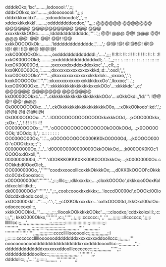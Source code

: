ddddkOkx;'lxc'........,lodooool:'.',::;  
dddxOOkxc;oxl'........;odoooooool:'',;;;:
dddxkkkxoldxl'........;odooddooodol;',,',;::
xddxxkkkxkkkl'........;oddddddddoodoc,''',,,,:               @@@@@@   @@@@@@@   @@@@@@     @@@@@@@@@@  @@@  @@@ 
xxxxkkkkkOOkc.........,ldddddddddddddc,''''..',;            @@!  @@@  @@!  @@@ @@!  @@@    @@! @@! @@! @@!  !@@ 
xxkkOOOOOkOk:.........'lddddddddddddddc,','....',:         @!@  !@!  @!@!!@!  @!@  !@!    @!! !!@ @!@  !@@!@!  
xxkO000OOkOk:.........,oxddddddddddddddl:;'.....',;;;      !!:!!:!:  !!: :!!  !!:  !!!    !!:     !!:  !: :!!  
xxkOK00OOOkd;.........;oxddddddddddddddxdl;..'...',,,;::    : :. :::  :   : :  : :. :      :      :   :::  ::: 
kxxOK00000Od,.........;oxxxxxdxxddxxddxxkxc'.,'..,cll:,,;;
kxx0K00O00Oo,.'.......;dxxxxxxxxxxxxxxxkkkd;:d:..':oxdl;',,',
kxxO0OkOOOko'.'''''...;dkxxxxxxxxxxxxxxkkkxlok:..,;oxxxo,','.';
kxxk0OOOOOxl'.'''.'''.:xkxxxxxxxxxxxxxkkkkkxxOo'.',lkxxxo;''..',;
kxxO0K0O0Oxc...''..''.:xkkkkkkkkkkkkkkkkxxxkOOo'...:xkkkkdc'..,c;'                                 @@@@@@ @@@@@@@ @@@@@@@ 
kkO0000OOkxc.'....''..ckkkkkkkkkkkkkkkkkkkkkOOo'...:xOkkOkd:,,'ld:''':                            !@@       @!!   @@!  @@@ 
OkO00OOOOOkc....'..'..ckOkkkkkkkkkkkkkkkkkkkO0o,...:xOkkO0kodo':kd:'.',:                           !@@!!    @!!   @!@!!@!  
OkO000OOOOx:...''..'..lOOOOOOOOOOOOOOOkkxkkkOOd,...;xOOO00Okkx,;xOx:.',,',                            !:!   !!:   !!: :!!  
OO0000OOOOx:...''''..'oOOOOOOOOOOOOOOOOkOOOkOOd,...;x0OOO0OOOk;'dOOdc;:l;.',:                     ::.: :     :     :   : : 
OO000OO00Ox;.''..'...,oOOOOOOOOO0000KK0kO0OO0Od,...;k0OOOO000O:'oOOOkl:xo;;;'';
00000O000Oo,.'...'...'d0O00O0000000000OkkOOkkOd,...;k000O0K0KOc'lOOOOo:dOxoll;'';
0000000000d,..''''''.'dOOKKK0KKK0KK00K0OOOkkkOx;...;k000O0000Oc.cOOkkd:d0OoxOlcl;,,
OO0000000Oo,.','''''''coodxxoooolllcoxkkOkkkkOx;...,d0KK0kOOOOl'cOkkkd:o0Odx0ooxdoc::;
xO0OO00000d'.''''''''..',;::;:lllc;;;,:dkkxxxkx;....;cloxkOOOOo',dkkkx:o0OoxKolddxcclollldkd:;,
dk000000OOo''''''''.'..'',;:,,cool:coooxkxxkkkx;...'loccdO0000d',dOOOk:l0Olo0dcddxxkodo:cool;;:;
xkOO0000kkl'...'''....,:'.':,.',,;;cOXKOkxxxxkx:...'oxllxOOO00d,.lkkOkcl00olOo:odoocccoxxl:::,
xkkkOOOOkkl...''......,;,,;:;,:lloookOOkkkkkOOkc'...,:::cloodxo,'cddxkolxxl:l:,:c::;;,'',;
kkkO000Okko,''',''''',:c:;,''''',,;,;;;::cccccc:,'',,''',,,,;;;;;;:::llcccccc;',;;;;:
lllllllcc:;;,,,,',,,,,,,,,,,,,,,,,,;;,;;;;;;;;;::::::::::::::::::;;::::::::::;;:
'''''''''',,,,,,,,,,,;;;;;;::::::;;;;;;;;;;;;;;,,,,,,,,,,,'''',,,,,,,,,,,,;
''''''''''''.''''.''''',,,,,;;;;;;:::::ccccllllloooooolc:;;;;;;;;,,,,,,;:l
;;:::::::ccccccclllllooooooddddddddxxxxxxxxxddoollccc:;;,,,,,,,'''
ooooooooooodddddddddddddddddxxxxddddoooollcc::;;,,,,,,,,,,,'',;
ddddddddddddddxxxxxxxddoolllccccccc::;;;;;,,,,,,,,,,''''',;:
dddddddddddoollcc::;;;;;,;;;;;;;;;,,,,,,,,'','''''''',,:
ddddollc:;,,'....'',;;:::::;,,,,,,,,''',''''''''''',;

